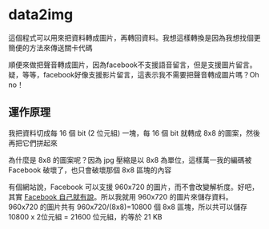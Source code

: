 # data2img
這個程式可以用來把資料轉成圖片，再轉回資料。我想這樣轉換是因為我想找個更簡便的方法來傳送關卡代碼

順便來做把聲音轉成圖片，因為facebook不支援語音留言，但是支援圖片留言。疑，等等，facebook好像支援影片留言，這表示我不需要把聲音轉成圖片嗎？Oh no！

## 運作原理

我把資料切成每 16 個 bit (2 位元組) 一塊，每 16 個 bit 就轉成 8x8 的圖案，然後再把它們拼起來

為什麼是 8x8 的圖案呢？因為 jpg 壓縮是以 8x8 為單位，這樣萬一我的編碼被 Facebook 破壞了，也只會破壞那個 8x8 區塊的內容

有個網站說，Facebook 可以支援 960x720 的圖片，而不會改變解析度。好吧，其實 [Facebook 自己就有說]()。所以我就用 960x720 的圖片來儲存資料。960x720 的圖片共有 960x720/(8x8)=10800 個 8x8 區塊，所以共可以儲存 10800 x 2位元組 = 21600 位元組，約等於 21 KB

[Facebook 自己就有說]: https://www.facebook.com/help/266520536764594/
